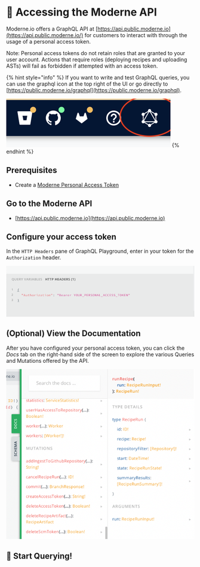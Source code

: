 # 🚀 Accessing the Moderne API

Moderne.io offers a GraphQL API at [https://api.public.moderne.io](https://api.public.moderne.io/) for customers to interact with through the usage of a personal access token.

Note: Personal access tokens do not retain roles that are granted to your user account. Actions that require roles (deploying recipes and uploading ASTs) will fail as forbidden if attempted with an access token.

{% hint style="info" %}
If you want to write and test GraphQL queries, you can use the graphql icon at the top right of the UI or go directly to [https://public.moderne.io/graphql](https://public.moderne.io/graphql).

![](<../.gitbook/assets/image (3) (2).png>)
{% endhint %}

## Prerequisites

* Create a [Moderne Personal Access Token](../references/create-api-access-tokens.md)

## Go to the Moderne API

* [https://api.public.moderne.io](https://api.public.moderne.io)

## Configure your access token

In the `HTTP Headers` pane of GraphQL Playground, enter in your token for the `Authorization` header.&#x20;

![](../.gitbook/assets/graphql-playground.png)

## (Optional) View the Documentation

After you have configured your personal access token, you can click the _Docs_ tab on the right-hand side of the screen to explore the various Queries and Mutations offered by the API.

![](../.gitbook/assets/graphql-playground-docs.png)

## 🚀 Start Querying!
